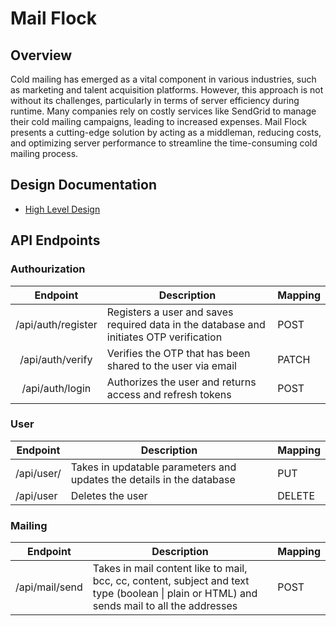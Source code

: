 # Mail Flock

## Overview

Cold mailing has emerged as a vital component in various industries, such as marketing and talent acquisition platforms. However, this approach is not without its challenges, particularly in terms of server efficiency during runtime. Many companies rely on costly services like SendGrid to manage their cold mailing campaigns, leading to increased expenses. Mail Flock presents a cutting-edge solution by acting as a middleman, reducing costs, and optimizing server performance to streamline the time-consuming cold mailing process.

## Design Documentation

- [High Level Design](https://www.notion.so/gaganchordia/Mail-Flock-70d9b073f9c944899540b49d2af47afc?pvs=4)

## API Endpoints

### Authourization

| Endpoint | Description | Mapping |
| :---: | --- | --- |
| /api/auth/register | Registers a user and saves required data in the database and initiates OTP verification | POST |
| /api/auth/verify | Verifies the OTP that has been shared to the user via email | PATCH |
| /api/auth/login | Authorizes the user and returns access and refresh tokens | POST |

### User

| Endpoint | Description | Mapping |
| --- | --- | --- |
| /api/user/ | Takes in updatable parameters and updates the details in the database | PUT |
| /api/user | Deletes the user | DELETE |

### Mailing

| Endpoint | Description | Mapping |
| --- | --- | --- |
| /api/mail/send | Takes in mail content like to mail, bcc, cc, content, subject and text type (boolean \| plain or HTML) and sends mail to all the addresses | POST |
